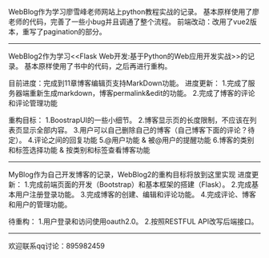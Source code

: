 WebBlog作为学习廖雪峰老师网站上python教程实战的记录。
基本原样使用了廖老师的代码，完善了一些小bug并且调通了整个流程。
前端改动：改用了vue2版本，重写了pagination的部分。
 
------------------------------------------------------------------------

WebBlog2作为学习<<Flask Web开发:基于Python的Web应用开发实战>>的记录。
基本原样使用了书中的代码，之后再进行重构。

目前进度：完成到11章博客编辑页支持MarkDown功能。
进度更新：
1.完成了服务器端重新生成markdown，博客permalink&edit的功能。
2.完成了博客的评论和评论管理功能
	
重构目标：
1.BoostrapUI的一些小细节。
2.博客显示页的长度限制，不应该在列表页显示全部内容。
3.用户可以自己删除自己的博客（自己博客下面的评论？待定）。
4.评论之间的回复功能
5.@用户功能 & 被@用户的提醒功能
6.博客的类别和标签选择功能 & 按类别和标签查看博客功能

------------------------------------------------------------------------

MyBlog作为自己开发博客的记录，WebBlog2的重构目标将放到这里实现
进度更新：
1.完成前端页面的开发（Bootstrap）和基本框架的搭建（Flask）。
2.完成基本用户注册登录功能。
3.完成博客的创建、编辑和评论功能。
4.完成评论、博客和用户的管理功能。

待重构：
1.用户登录和访问使用oauth2.0。
2.按照RESTFUL API改写后端接口。

------------------------------------------------------------------------

欢迎联系qq讨论：895982459
